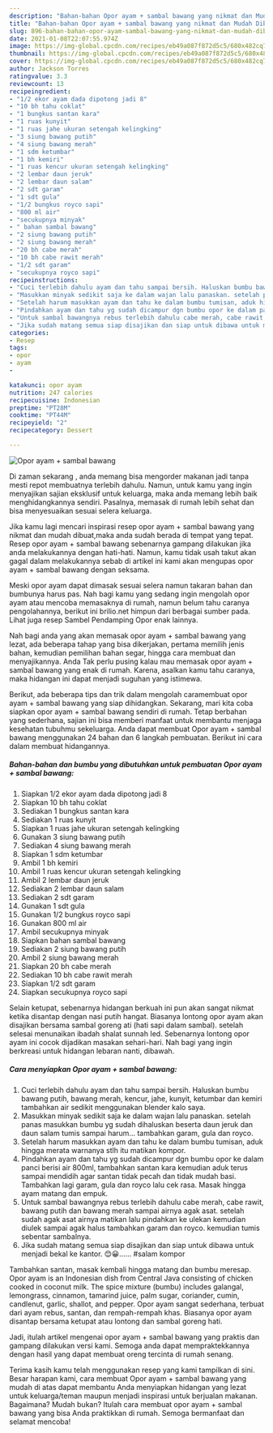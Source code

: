 ```yaml
---
description: "Bahan-bahan Opor ayam + sambal bawang yang nikmat dan Mudah Dibuat"
title: "Bahan-bahan Opor ayam + sambal bawang yang nikmat dan Mudah Dibuat"
slug: 896-bahan-bahan-opor-ayam-sambal-bawang-yang-nikmat-dan-mudah-dibuat
date: 2021-01-08T22:07:55.974Z
image: https://img-global.cpcdn.com/recipes/eb49a087f872d5c5/680x482cq70/opor-ayam-sambal-bawang-foto-resep-utama.jpg
thumbnail: https://img-global.cpcdn.com/recipes/eb49a087f872d5c5/680x482cq70/opor-ayam-sambal-bawang-foto-resep-utama.jpg
cover: https://img-global.cpcdn.com/recipes/eb49a087f872d5c5/680x482cq70/opor-ayam-sambal-bawang-foto-resep-utama.jpg
author: Jackson Torres
ratingvalue: 3.3
reviewcount: 13
recipeingredient:
- "1/2 ekor ayam dada dipotong jadi 8"
- "10 bh tahu coklat"
- "1 bungkus santan kara"
- "1 ruas kunyit"
- "1 ruas jahe ukuran setengah kelingking"
- "3 siung bawang putih"
- "4 siung bawang merah"
- "1 sdm ketumbar"
- "1 bh kemiri"
- "1 ruas kencur ukuran setengah kelingking"
- "2 lembar daun jeruk"
- "2 lembar daun salam"
- "2 sdt garam"
- "1 sdt gula"
- "1/2 bungkus royco sapi"
- "800 ml air"
- "secukupnya minyak"
- " bahan sambal bawang"
- "2 siung bawang putih"
- "2 siung bawang merah"
- "20 bh cabe merah"
- "10 bh cabe rawit merah"
- "1/2 sdt garam"
- "secukupnya royco sapi"
recipeinstructions:
- "Cuci terlebih dahulu ayam dan tahu sampai bersih. Haluskan bumbu bawang putih, bawang merah, kencur, jahe, kunyit, ketumbar dan kemiri tambahkan air sedikit menggunakan blender kalo saya."
- "Masukkan minyak sedikit saja ke dalam wajan lalu panaskan. setelah panas masukkan bumbu yg sudah dihaluskan beserta daun jeruk dan daun salam tumis sampai harum... tambahkan garam, gula dan royco."
- "Setelah harum masukkan ayam dan tahu ke dalam bumbu tumisan, aduk hingga merata warnanya stlh itu matikan kompor."
- "Pindahkan ayam dan tahu yg sudah dicampur dgn bumbu opor ke dalam panci berisi air 800ml, tambahkan santan kara kemudian aduk terus sampai mendidih agar santan tidak pecah dan tidak mudah basi. Tambahkan lagi garam, gula dan royco lalu cek rasa. Masak hingga ayam matang dan empuk."
- "Untuk sambal bawangnya rebus terlebih dahulu cabe merah, cabe rawit, bawang putih dan bawang merah sampai airnya agak asat. setelah sudah agak asat airnya matikan lalu pindahkan ke ulekan kemudian diulek sampai agak halus tambahkan garam dan royco. kemudian tumis sebentar sambalnya."
- "Jika sudah matang semua siap disajikan dan siap untuk dibawa untuk menjadi bekal ke kantor. 😊😀...... #salam kompor"
categories:
- Resep
tags:
- opor
- ayam
- 

katakunci: opor ayam  
nutrition: 247 calories
recipecuisine: Indonesian
preptime: "PT28M"
cooktime: "PT44M"
recipeyield: "2"
recipecategory: Dessert

---
```



![Opor ayam + sambal bawang](https://img-global.cpcdn.com/recipes/eb49a087f872d5c5/680x482cq70/opor-ayam-sambal-bawang-foto-resep-utama.jpg)

Di zaman  sekarang , anda memang bisa mengorder makanan jadi tanpa mesti repot membuatnya terlebih dahulu. Namun, untuk kamu yang ingin menyajikan sajian eksklusif untuk keluarga, maka anda memang lebih baik menghidangkannya sendiri. Pasalnya, memasak di rumah lebih sehat dan bisa menyesuaikan sesuai selera keluarga.

Jika kamu lagi mencari inspirasi resep opor ayam + sambal bawang yang nikmat dan mudah dibuat,maka anda sudah berada di tempat yang tepat. Resep opor ayam + sambal bawang  sebenarnya gampang dilakukan jika anda melakukannya dengan hati-hati. Namun, kamu tidak usah takut akan gagal dalam melakukannya 
sebab di artikel ini kami akan mengupas opor ayam + sambal bawang dengan seksama.  

Meski opor ayam dapat dimasak sesuai selera namun takaran bahan dan bumbunya harus pas. Nah bagi kamu yang sedang ingin mengolah opor ayam atau mencoba memasaknya di rumah, namun belum tahu caranya pengolahannya, berikut ini brilio.net himpun dari berbagai sumber pada. Lihat juga resep Sambel Pendamping Opor enak lainnya.

Nah bagi anda yang akan memasak opor ayam + sambal bawang yang lezat, ada beberapa tahap yang bisa dikerjakan, pertama memilih jenis bahan, kemudian pemilihan bahan segar, hingga cara membuat dan menyajikannya. Anda Tak perlu pusing kalau mau memasak opor ayam + sambal bawang yang enak di rumah. Karena, asalkan kamu  tahu caranya, maka hidangan ini dapat menjadi suguhan yang istimewa.

Berikut, ada beberapa tips dan trik dalam mengolah caramembuat opor ayam + sambal bawang yang siap dihidangkan. Sekarang, mari kita coba siapkan opor ayam + sambal bawang sendiri di rumah. Tetap berbahan yang sederhana, sajian ini bisa memberi manfaat untuk membantu menjaga kesehatan tubuhmu sekeluarga. Anda dapat membuat Opor ayam + sambal bawang menggunakan 24 bahan dan 6 langkah pembuatan. Berikut ini cara dalam membuat hidangannya.

<!--inarticleads1-->

##### Bahan-bahan dan bumbu yang dibutuhkan untuk pembuatan Opor ayam + sambal bawang:

1. Siapkan 1/2 ekor ayam dada dipotong jadi 8
1. Siapkan 10 bh tahu coklat
1. Sediakan 1 bungkus santan kara
1. Sediakan 1 ruas kunyit
1. Siapkan 1 ruas jahe ukuran setengah kelingking
1. Gunakan 3 siung bawang putih
1. Sediakan 4 siung bawang merah
1. Siapkan 1 sdm ketumbar
1. Ambil 1 bh kemiri
1. Ambil 1 ruas kencur ukuran setengah kelingking
1. Ambil 2 lembar daun jeruk
1. Sediakan 2 lembar daun salam
1. Sediakan 2 sdt garam
1. Gunakan 1 sdt gula
1. Gunakan 1/2 bungkus royco sapi
1. Gunakan 800 ml air
1. Ambil secukupnya minyak
1. Siapkan  bahan sambal bawang
1. Sediakan 2 siung bawang putih
1. Ambil 2 siung bawang merah
1. Siapkan 20 bh cabe merah
1. Sediakan 10 bh cabe rawit merah
1. Siapkan 1/2 sdt garam
1. Siapkan secukupnya royco sapi


Selain ketupat, sebenarnya hidangan berkuah ini pun akan sangat nikmat ketika disantap dengan nasi putih hangat. Biasanya lontong opor ayam akan disajikan bersama sambal goreng ati (hati sapi dalam sambal). setelah selesai menunaikan ibadah shalat sunnah Ied. Sebenarnya lontong opor ayam ini cocok dijadikan masakan sehari-hari. Nah bagi yang ingin berkreasi untuk hidangan lebaran nanti, dibawah. 

<!--inarticleads2-->

##### Cara menyiapkan Opor ayam + sambal bawang:

1. Cuci terlebih dahulu ayam dan tahu sampai bersih. Haluskan bumbu bawang putih, bawang merah, kencur, jahe, kunyit, ketumbar dan kemiri tambahkan air sedikit menggunakan blender kalo saya.
1. Masukkan minyak sedikit saja ke dalam wajan lalu panaskan. setelah panas masukkan bumbu yg sudah dihaluskan beserta daun jeruk dan daun salam tumis sampai harum... tambahkan garam, gula dan royco.
1. Setelah harum masukkan ayam dan tahu ke dalam bumbu tumisan, aduk hingga merata warnanya stlh itu matikan kompor.
1. Pindahkan ayam dan tahu yg sudah dicampur dgn bumbu opor ke dalam panci berisi air 800ml, tambahkan santan kara kemudian aduk terus sampai mendidih agar santan tidak pecah dan tidak mudah basi. Tambahkan lagi garam, gula dan royco lalu cek rasa. Masak hingga ayam matang dan empuk.
1. Untuk sambal bawangnya rebus terlebih dahulu cabe merah, cabe rawit, bawang putih dan bawang merah sampai airnya agak asat. setelah sudah agak asat airnya matikan lalu pindahkan ke ulekan kemudian diulek sampai agak halus tambahkan garam dan royco. kemudian tumis sebentar sambalnya.
1. Jika sudah matang semua siap disajikan dan siap untuk dibawa untuk menjadi bekal ke kantor. 😊😀...... #salam kompor


Tambahkan santan, masak kembali hingga matang dan bumbu meresap. Opor ayam is an Indonesian dish from Central Java consisting of chicken cooked in coconut milk. The spice mixture (bumbu) includes galangal, lemongrass, cinnamon, tamarind juice, palm sugar, coriander, cumin, candlenut, garlic, shallot, and pepper. Opor ayam sangat sederhana, terbuat dari ayam rebus, santan, dan rempah-rempah khas. Biasanya opor ayam disantap bersama ketupat atau lontong dan sambal goreng hati. 

Jadi, itulah artikel mengenai  opor ayam + sambal bawang  yang praktis dan gampang dilakukan versi kami. Semoga anda dapat mempraktekkannya dengan hasil yang dapat membuat oreng tercinta di rumah senang. 

Terima kasih kamu telah menggunakan resep yang kami tampilkan di sini. Besar harapan kami, cara membuat  Opor ayam + sambal bawang yang mudah di atas dapat membantu Anda menyiapkan hidangan yang lezat untuk keluarga/teman maupun menjadi inspirasi untuk berjualan makanan. Bagaimana? Mudah bukan? Itulah cara membuat opor ayam + sambal bawang yang bisa Anda praktikkan di rumah. Semoga bermanfaat dan selamat mencoba!

